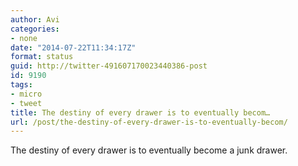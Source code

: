 ```yaml
---
author: Avi
categories:
- none
date: "2014-07-22T11:34:17Z"
format: status
guid: http://twitter-491607170023440386-post
id: 9190
tags:
- micro
- tweet
title: The destiny of every drawer is to eventually becom…
url: /post/the-destiny-of-every-drawer-is-to-eventually-becom/
---
```

The destiny of every drawer is to eventually become a junk drawer.